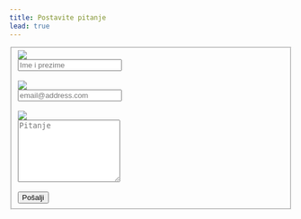 ```yaml
---
title: Postavite pitanje
lead: true
---
```

<!-- Near the end of my page -->
<script src="https://ajax.googleapis.com/ajax/libs/jquery/1.11.1/jquery.min.js"></script>
<script src="http://ajax.aspnetcdn.com/ajax/jquery.validate/1.13.1/jquery.validate.min.js"></script>
<meta name="viewport" content="width=device-width, initial-scale=1.0" />
<link rel="stylesheet" type="text/css" href="{{ site.baseurl }}/css/bootstrap/css/bootstrap.min.css" />
<link rel="stylesheet" type="text/css" href="{{ site.baseurl }}/css/font-awesome/css/font-awesome.min.css" />
<script type="text/javascript" src="{{ site.baseurl }}/js/jquery-1.10.2.min.js"></script>
<script type="text/javascript" src="{{ site.baseurl }}/css/bootstrap/js/bootstrap.min.js"></script>

<body>
<!-- Contact Form - START -->

<div class="col-md-12">
<form id="contact-form" class="form" action="//formspree.io/office@voditeracuna.rs" method="POST">
<fieldset>
<div class="form-group">
    <span class="col-md-2  text-center"> <img src="{{ site.baseurl }}/img/user.png"></span>
    <div class="col-md-8">
        <input class="form-control" id="fname" type="text" name="name"  required placeholder="Ime i prezime">
    </div>
</div>
<br/>
<div class="form-group">
    <span class="col-md-2 text-center"><img src="{{ site.baseurl }}/img/email.png"></span>
    <div class="col-md-8">
       <input class="form-control" type="email" name="_replyto"  required placeholder="email@address.com">
    </div>
</div>
<br/>
<div class="form-group">
    <span class="col-md-2  text-center"><img src="{{ site.baseurl }}/img/message.png"></span>
    <div class="col-md-8">
        <textarea class="form-control" id="message" name="message" placeholder="Pitanje" rows="7"></textarea>
    </div>
</div>
<div class="form-group">
    <div class="col-md-10 text-center">
    <br/>
    <input class="btn btn-primary" type="submit" value="Pošalji"/>
    <input type="hidden" name="_next" value="{{ site.baseurl }}/stranice/success/" /> 
    </div>
</div>
</fieldset>
</form>
</div>
</div>

<!-- Contact Form - END -->

</body>

